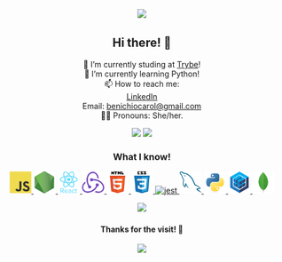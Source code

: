 <div align="center"> <img src="https://media.giphy.com/media/2aIRxJ8YitX04Am4kO/giphy.gif" width="150px"></img></div>
<div align="center"><h2>Hi there! 🥰</h2>

🔭 I’m currently studing at [Trybe](https://www.betrybe.com/)! <br>
🌱 I’m currently learning Python! <br>
📫 How to reach me:<br>
[LinkedIn](https://www.linkedin.com/in/carolinebenichio/) <br>
Email: benichiocarol@gmail.com <br>
🙅‍♀️ Pronouns: She/her.
</div>

<div align="center">
  <img height='130px' src="https://github-readme-stats.vercel.app/api?username=carolbenichio&hide_title=true&show_icons=true&include_all_commits=true&line_height=21&bg_color=0,EC6C6C,FFD479,FFFC79,73FA79&theme=graywhite" />
<img height='130px' src="https://github-readme-stats.vercel.app/api/top-langs/?username=carolbenichio&hide_title=true&layout=compact&bg_color=0,73FA79,73FDFF,D783FF&theme=graywhite" />
</div>

<h3 align="center">What I know!</h3>
<div align="center" display="flex"; justify-content="space-between" width: "100%">
  <a href="https://developer.mozilla.org/en-US/docs/Web/JavaScript" target="_blank">
   <img src="https://raw.githubusercontent.com/devicons/devicon/master/icons/javascript/javascript-original.svg" alt="javascript" width="40" height="40"/>
  </a>
  <a href="https://nodejs.org/en/" target="_blank">
   <img src="https://raw.githubusercontent.com/github/explore/80688e429a7d4ef2fca1e82350fe8e3517d3494d/topics/nodejs/nodejs.png" alt="slack" width="40" height="40"/>
  </a>
  <a href="https://reactjs.org" target="_blank">
   <img src="https://raw.githubusercontent.com/devicons/devicon/master/icons/react/react-original-wordmark.svg" alt="react" width="40" height="40"/>
  </a>
  <a href="https://redux.js.org" target="_blank">
   <img src="https://raw.githubusercontent.com/devicons/devicon/master/icons/redux/redux-original.svg" alt="redux" width="40" height="40"/>
  </a>
  <a href="https://www.w3.org/html" target="_blank">
   <img src="https://raw.githubusercontent.com/devicons/devicon/master/icons/html5/html5-original-wordmark.svg" alt="html5" width="40" height="40"/>
  </a>
  <a href="https://www.w3schools.com/css/" target="_blank">
   <img src="https://raw.githubusercontent.com/devicons/devicon/master/icons/css3/css3-original-wordmark.svg" alt="css3" width="40" height="40"/>
  </a>
  <a href="https://jestjs.io" target="_blank">
   <img src="https://www.vectorlogo.zone/logos/jestjsio/jestjsio-icon.svg" alt="jest" width="40" height="40"/>
  </a>
  <a href="https://www.mysql.com" target="_blank">
   <img src="https://raw.githubusercontent.com/devicons/devicon/master/icons/mysql/mysql-original.svg" alt="mysql" width="40" height="40"/>
  </a>
  <a href="https://www.python.org/" target="_blank">
   <img src="https://raw.githubusercontent.com/devicons/devicon/master/icons/python/python-original.svg" alt="python" width="40" height="40"/>
  </a>
<!--   <a href="https://socket.io/" target="_blank">
   <img src="https://raw.githubusercontent.com/devicons/devicon/master/icons/socketio/socketio-original.svg" alt="socketio" width="40" height="40"/>
  </a> -->
  <a href="https://sequelize.org/" target="_blank">
   <img src="https://raw.githubusercontent.com/devicons/devicon/master/icons/sequelize/sequelize-original.svg" alt="sequelize" width="40" height="40"/>
  </a>
  <a href="https://www.mongodb.com/" target="_blank">
   <img src="https://raw.githubusercontent.com/devicons/devicon/master/icons/mongodb/mongodb-original.svg" alt="mongodb" width="40" height="40"/>
  </a>
</div>

<p align="center">
    <img src="https://spotify-github-profile.vercel.app/api/view?uid=12149331139&cover_image=false&theme=default" />
</p>

<h4 align="center">Thanks for the visit! 👋</h4>
<div align="center">
  <a href="#">
    <img src="https://komarev.com/ghpvc/?username=carolbenichio&color=blueviolet" />
  </a>
</div>

